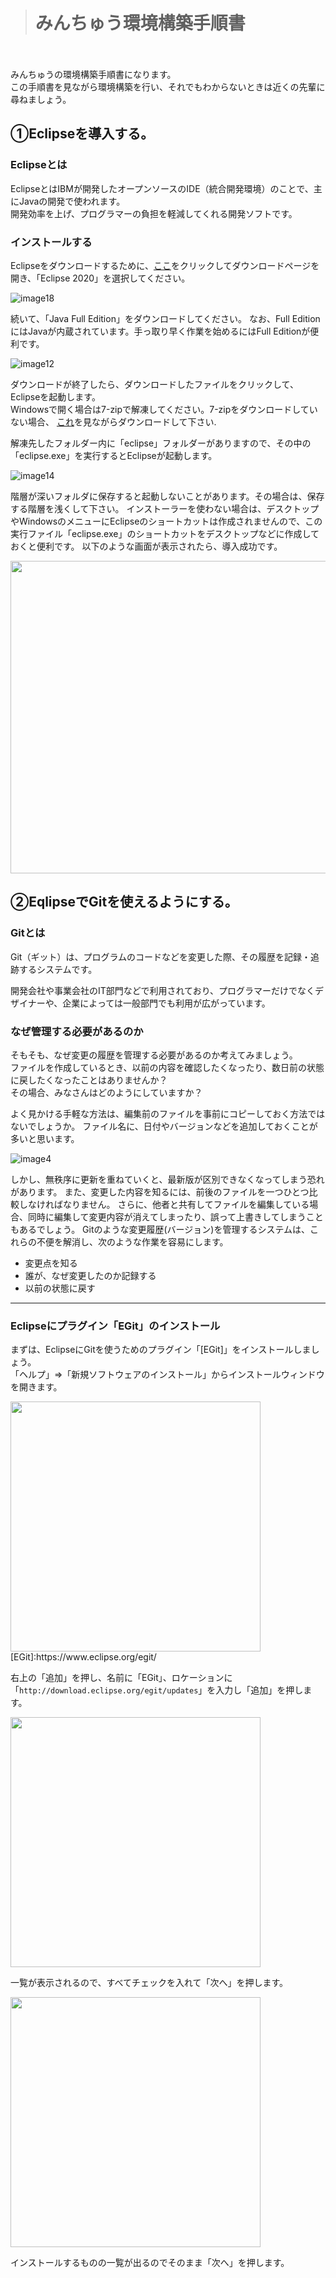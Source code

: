   
># みんちゅう環境構築手順書
　　

みんちゅうの環境構築手順書になります。  
この手順書を見ながら環境構築を行い、それでもわからないときは近くの先輩に尋ねましょう。

## ①Eclipseを導入する。

### Eclipseとは  


EclipseとはIBMが開発したオープンソースのIDE（統合開発環境）のことで、主にJavaの開発で使われます。  
開発効率を上げ、プログラマーの負担を軽減してくれる開発ソフトです。

### インストールする


Eclipseをダウンロードするために、[ここ]をクリックしてダウンロードページを開き、「Eclipse 2020」を選択してください。  

[ここ]:https://mergedoc.osdn.jp    
![image18](https://user-images.githubusercontent.com/57954776/93303112-f4120c00-f835-11ea-88fc-5c15bc2d8b98.png)  

続いて、「Java Full Edition」をダウンロードしてください。
なお、Full EditionにはJavaが内蔵されています。手っ取り早く作業を始めるにはFull Editionが便利です。

![image12](https://user-images.githubusercontent.com/57954776/93303835-06407a00-f837-11ea-83d8-312b3379e5af.png)  

ダウンロードが終了したら、ダウンロードしたファイルをクリックして、Eclipseを起動します。  
Windowsで開く場合は7-zipで解凍してください。7-zipをダウンロードしていない場合、
[これ]を見ながらダウンロードして下さい. 

[これ]:https://itojisan.xyz/  

解凍先したフォルダー内に「eclipse」フォルダーがありますので、その中の「eclipse.exe」を実行するとEclipseが起動します。

![image14](https://user-images.githubusercontent.com/57954776/93306213-861c1380-f83a-11ea-818d-f534d39be31d.png)  

階層が深いフォルダに保存すると起動しないことがあります。その場合は、保存する階層を浅くして下さい。
インストーラーを使わない場合は、デスクトップやWindowsのメニューにEclipseのショートカットは作成されませんので、この実行ファイル「eclipse.exe」のショートカットをデスクトップなどに作成しておくと便利です。
以下のような画面が表示されたら、導入成功です。  
  
<img src="https://user-images.githubusercontent.com/57954776/93306556-03478880-f83b-11ea-8138-44c09107448c.png" width="850px" height="500px">  
  
## ②EqlipseでGitを使えるようにする。

### Gitとは  

Git（ギット）は、プログラムのコードなどを変更した際、その履歴を記録・追跡するシステムです。  

開発会社や事業会社のIT部門などで利用されており、プログラマーだけでなくデザイナーや、企業によっては一般部門でも利用が広がっています。

### なぜ管理する必要があるのか

そもそも、なぜ変更の履歴を管理する必要があるのか考えてみましょう。  
ファイルを作成しているとき、以前の内容を確認したくなったり、数日前の状態に戻したくなったことはありませんか？  
その場合、みなさんはどのようにしていますか？  


よく見かける手軽な方法は、編集前のファイルを事前にコピーしておく方法ではないでしょうか。
ファイル名に、日付やバージョンなどを追加しておくことが多いと思います。  
  
  
![image4](https://user-images.githubusercontent.com/57954776/93310962-596afa80-f840-11ea-9d53-8e7ffe7ada19.png)
  
  
しかし、無秩序に更新を重ねていくと、最新版が区別できなくなってしまう恐れがあります。
また、変更した内容を知るには、前後のファイルを一つひとつ比較しなければなりません。
さらに、他者と共有してファイルを編集している場合、同時に編集して変更内容が消えてしまったり、誤って上書きしてしまうこともあるでしょう。
Gitのような変更履歴(バージョン)を管理するシステムは、これらの不便を解消し、次のような作業を容易にします。

- 変更点を知る  
- 誰が、なぜ変更したのか記録する  
- 以前の状態に戻す  
  
***

### Eclipseにプラグイン「EGit」のインストール  
  
  
まずは、EclipseにGitを使うためのプラグイン「[EGit]」をインストールしましょう。  
「ヘルプ」⇒「新規ソフトウェアのインストール」からインストールウィンドウを開きます。  

<img src="https://user-images.githubusercontent.com/57954776/93313639-b3b98a80-f843-11ea-8f32-d8f2bf4ac20d.png" width="400px" >  
[EGit]:https://www.eclipse.org/egit/  
  
右上の「追加」を押し、名前に「EGit」、ロケーションに「`http://download.eclipse.org/egit/updates`」を入力し「追加」を押します。  

<img src="https://user-images.githubusercontent.com/57954776/93315781-6a1e6f00-f846-11ea-9ca1-d6b3da0407ed.png" width="400px" > 

一覧が表示されるので、すべてチェックを入れて「次へ」を押します。  
  
  <img src="https://user-images.githubusercontent.com/57954776/93316347-08123980-f847-11ea-9879-fc61c6f457d0.png" width="400px" >

インストールするものの一覧が出るのでそのまま「次へ」を押します。
